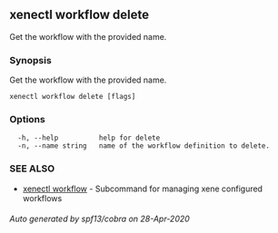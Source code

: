 ## xenectl workflow delete

Get the workflow with the provided name.

### Synopsis

Get the workflow with the provided name.

```
xenectl workflow delete [flags]
```

### Options

```
  -h, --help          help for delete
  -n, --name string   name of the workflow definition to delete.
```

### SEE ALSO

* [xenectl workflow](xenectl_workflow.md)	 - Subcommand for managing xene configured workflows

###### Auto generated by spf13/cobra on 28-Apr-2020
